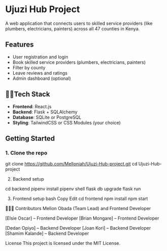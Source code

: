 # Ujuzi Hub Project

A web application that connects users to skilled service providers (like plumbers, electricians, painters) across all 47 counties in Kenya.



##  Features

- User registration and login
- Book skilled service providers (plumbers, electricians, painters)
- Filter by county
- Leave reviews and ratings
- Admin dashboard (optional)



## 👩🏽Tech Stack

- **Frontend**: React.js
- **Backend**: Flask + SQLAlchemy
- **Database**: SQLite or PostgreSQL
- **Styling**: TailwindCSS or CSS Modules (your choice)



##  Getting Started

### 1. Clone the repo


git clone https://github.com/Melloniah/Ujuzi-Hub-project.git
cd Ujuzi-Hub-project

2. Backend setup

cd backend
pipenv install
pipenv shell
flask db upgrade
flask run

3. Frontend setup
bash
Copy
Edit
cd frontend
npm install
npm start

<!-- Deployment -->
<!-- instructions for hosting on Render/Netlify. -->

🙋🏽‍♀️ Contributors
Mellon Obada (Team Lead) and Frontend Developer

[Elsie Oscar] – Frontend Developer
[Brian Mongare] – Frontend Developer



[Dedan Opiyo] – Backend Developer
[Joan Kori] – Backend Developer
[Shamim Kalande] – Backend Developer



 License
This project is licensed under the MIT License.